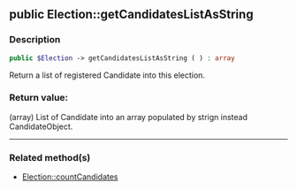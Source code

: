 ## public Election::getCandidatesListAsString

### Description    

```php
public $Election -> getCandidatesListAsString ( ) : array
```

Return a list of registered Candidate into this election.    


### Return value:   

(array) List of Candidate into an array populated by strign instead CandidateObject.


---------------------------------------

### Related method(s)      

* [Election::countCandidates](../Election%20Class/public%20Election--countCandidates.md)    
